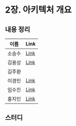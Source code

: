 # 2장. 아키텍처 개요

## 내용 정리

|  이름   | Link  |
|:-----:|:------|
|  소승수  | [Link](https://voidmelody.tistory.com/187)  |
|  김용상  | [Link](https://sturdy-rainstorm-a1c.notion.site/DDD-2-aee6136e35a34da1be3b8387eddcf9f8?pvs=4)      | 
|  김주환  |       |
|  이경민  | [Link](https://velog.io/@tidavid1/DDD-START-2%EC%9E%A5-%EC%95%84%ED%82%A4%ED%85%8D%EC%B2%98-%EA%B0%9C%EC%9A%94) |
|  임수진  | [Link](https://blog.naver.com/sjlim1999/223276921510)       |
|  홍지인  | [Link](https://velog.io/@andy230/%EC%95%84%ED%82%A4%ED%85%8D%EC%B2%98-%EA%B0%9C%EC%9A%94)      |

## 스터디
> 
